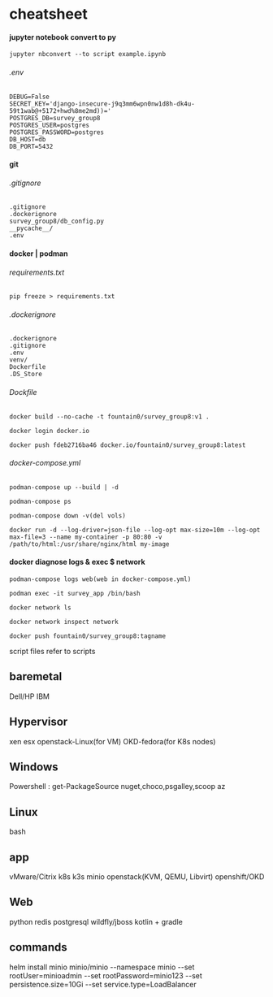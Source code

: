 # cheatsheet
#### jupyter notebook convert to py
```
jupyter nbconvert --to script example.ipynb
```
###### .env
```
DEBUG=False
SECRET_KEY='django-insecure-j9q3mm6wpn0nw1d8h-dk4u-59t1wab@+5172+hwd%8me2md))='
POSTGRES_DB=survey_group8
POSTGRES_USER=postgres
POSTGRES_PASSWORD=postgres
DB_HOST=db
DB_PORT=5432
```

#### git
###### .gitignore
```
.gitignore
.dockerignore
survey_group8/db_config.py
__pycache__/
.env
```

#### docker | podman
###### requirements.txt
```
pip freeze > requirements.txt
```
###### .dockerignore
```
.dockerignore
.gitignore
.env
venv/
Dockerfile
.DS_Store
```
###### Dockfile
```
docker build --no-cache -t fountain0/survey_group8:v1 .
```
```
docker login docker.io
```
```
docker push fdeb2716ba46 docker.io/fountain0/survey_group8:latest
```
###### docker-compose.yml
```
podman-compose up --build | -d
```
```
podman-compose ps
```
```
podman-compose down -v(del vols)
```
```
docker run -d --log-driver=json-file --log-opt max-size=10m --log-opt max-file=3 --name my-container -p 80:80 -v /path/to/html:/usr/share/nginx/html my-image
```

#### docker diagnose logs & exec $ network 
```
podman-compose logs web(web in docker-compose.yml)
```
```
podman exec -it survey_app /bin/bash
```
```
docker network ls
```
```
docker network inspect network
```
```
docker push fountain0/survey_group8:tagname
```

script files refer to scripts

## baremetal
Dell/HP
IBM

## Hypervisor
xen
esx
openstack-Linux(for VM)
OKD-fedora(for K8s nodes)

## Windows
Powershell : get-PackageSource nuget,choco,psgalley,scoop
az

## Linux
bash

## app
vMware/Citrix
k8s
k3s
minio
openstack(KVM, QEMU, Libvirt)
openshift/OKD

## Web
python
redis
postgresql
wildfly/jboss
kotlin + gradle

## commands
helm install minio minio/minio --namespace minio --set rootUser=minioadmin --set rootPassword=minio123 --set persistence.size=10Gi --set service.type=LoadBalancer
